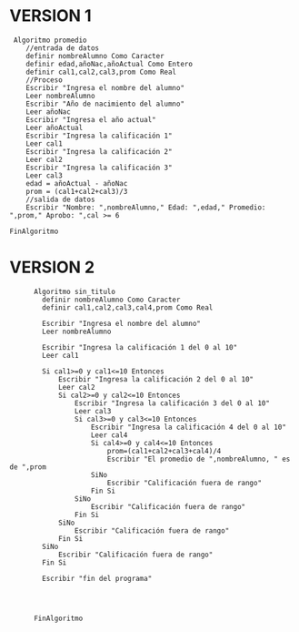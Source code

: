 # VERSION 1


     Algoritmo promedio
    	//entrada de datos
    	definir nombreAlumno Como Caracter
    	definir edad,añoNac,añoActual Como Entero
    	definir cal1,cal2,cal3,prom Como Real
    	//Proceso 
    	Escribir "Ingresa el nombre del alumno"
    	Leer nombreAlumno
    	Escribir "Año de nacimiento del alumno"
    	Leer añoNac
    	Escribir "Ingresa el año actual"
    	Leer añoActual
    	Escribir "Ingresa la calificación 1"
    	Leer cal1
    	Escribir "Ingresa la calificación 2"
    	Leer cal2
    	Escribir "Ingresa la calificación 3"
    	Leer cal3
    	edad = añoActual - añoNac
    	prom = (cal1+cal2+cal3)/3
    	//salida de datos
    	Escribir "Nombre: ",nombreAlumno," Edad: ",edad," Promedio: ",prom," Aprobo: ",cal >= 6
    	
    FinAlgoritmo


# VERSION 2

          Algoritmo sin_titulo
          	definir nombreAlumno Como Caracter
          	definir cal1,cal2,cal3,cal4,prom Como Real
          	
          	Escribir "Ingresa el nombre del alumno"
          	Leer nombreAlumno
          	
          	Escribir "Ingresa la calificación 1 del 0 al 10"
          	Leer cal1
          	
          	Si cal1>=0 y cal1<=10 Entonces
          		Escribir "Ingresa la calificación 2 del 0 al 10"
          		Leer cal2
          		Si cal2>=0 y cal2<=10 Entonces
          			Escribir "Ingresa la calificación 3 del 0 al 10"
          			Leer cal3
          			Si cal3>=0 y cal3<=10 Entonces
          				Escribir "Ingresa la calificación 4 del 0 al 10"
          				Leer cal4
          				Si cal4>=0 y cal4<=10 Entonces
          					prom=(cal1+cal2+cal3+cal4)/4
          					Escribir "El promedio de ",nombreAlumno, " es de ",prom
          				SiNo
          					Escribir "Calificación fuera de rango"
          				Fin Si
          			SiNo
          				Escribir "Calificación fuera de rango"
          			Fin Si
          		SiNo
          			Escribir "Calificación fuera de rango"
          		Fin Si
          	SiNo
          		Escribir "Calificación fuera de rango"
          	Fin Si
          	
          	Escribir "fin del programa"
          	
          	
          	
          	
          FinAlgoritmo

